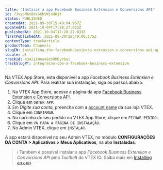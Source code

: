 ```yaml
---
title: 'Instalar a app Facebook Business Extension e Conversions API'
id: 7JvybNGcBXxGKbVWjadKjt
status: PUBLISHED
createdAt: 2021-09-30T15:49:04.967Z
updatedAt: 2021-10-04T17:28:27.033Z
publishedAt: 2021-10-04T17:28:27.033Z
firstPublishedAt: 2021-09-30T18:49:00.175Z
contentType: trackArticle
productTeam: Channels
slugEN: installing-the-facebook-business-extension-e-conversions-api-app
locale: pt
trackId: 434Z1iWnaa0zbOMDyr6oi
trackSlugPT: integracao-com-o-facebook-business-extension
---
```


Na VTEX App Store, está disponível a app _Facebook Business Extension e Conversions API_. Para realizar sua instalação, siga os passos abaixo:

1. Na VTEX App Store, acesse a página da app [Facebook Business Extension e Conversions API](https://apps.vtex.com/vtex-facebook-fbe/p).
2. Clique em `OBTER APP`.
3. Em _Digite sua conta_, preencha com a [account name](https://help.vtex.com/pt/tutorial/o-que-e-account-name--i0mIGLcg3QyEy8OCicEoC) da sua loja VTEX.
4. Clique em `CONFIRMAR`.
5. No carrinho do seu pedido na VTEX App Store, clique em `FECHAR PEDIDO`.
6. Clique em `VÁ PARA A PÁGINA DE INSTALAÇÃO`.
7. No Admin VTEX, clique em `INSTALAR`. 

A app estará disponível no seu Admin VTEX, no módulo **CONFIGURAÇÕES DA CONTA > Aplicativos > Meus Aplicativos**, na aba **Instaladas**.

>ℹ️ Também é possível instalar a app <i>Facebook Business Extension e Conversions API</i> pelo <i>Toolbelt</i> do VTEX IO. Saiba mais em <a href= "https://developers.vtex.com/vtex-developer-docs/docs/vtex-io-documentation-installing-an-app">Installing an app</a>.
